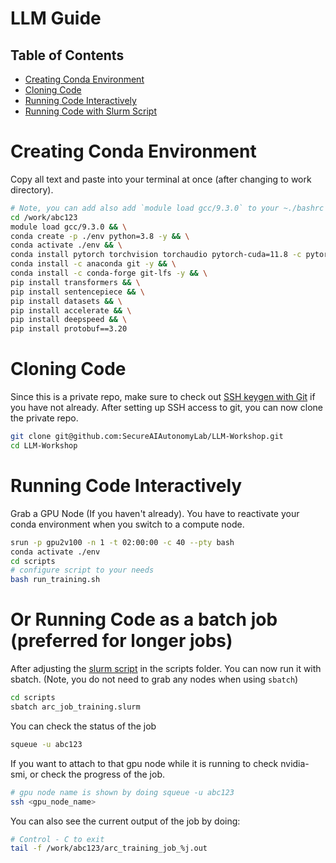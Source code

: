 # LLM Guide

## Table of Contents

- [Creating Conda Environment](#creating-conda-environment)
- [Cloning Code](#cloning-code)
- [Running Code Interactively](#running-code-interactively)
- [Running Code with Slurm Script](#or-running-code-as-a-batch-job-preferred-for-longer-jobs)


# Creating Conda Environment
Copy all text and paste into your terminal at once (after changing to work directory).
```bash
# Note, you can add also add `module load gcc/9.3.0` to your ~./bashrc
cd /work/abc123
module load gcc/9.3.0 && \
conda create -p ./env python=3.8 -y && \
conda activate ./env && \
conda install pytorch torchvision torchaudio pytorch-cuda=11.8 -c pytorch -c nvidia -y && \
conda install -c anaconda git -y && \
conda install -c conda-forge git-lfs -y && \
pip install transformers && \
pip install sentencepiece && \
pip install datasets && \
pip install accelerate && \
pip install deepspeed && \
pip install protobuf==3.20

```

# Cloning Code

Since this is a private repo, make sure to check out [SSH keygen with Git](./arc_gpu_node_guide.md#guide-to-setting-up-ssh-keys-for-github-authentication-on-hpc-environment-needed-for-private-repos) if you have not already. After setting up SSH access to git, you can now clone the private repo.

```bash
git clone git@github.com:SecureAIAutonomyLab/LLM-Workshop.git
cd LLM-Workshop
```


# Running Code Interactively

Grab a GPU Node (If you haven't already). You have to reactivate your conda environment when you switch to a compute node.
```bash
srun -p gpu2v100 -n 1 -t 02:00:00 -c 40 --pty bash
conda activate ./env
cd scripts
# configure script to your needs
bash run_training.sh
```

# Or Running Code as a batch job (preferred for longer jobs)

After adjusting the [slurm script](./scripts/arc_job_training.slurm) in the scripts folder. You can now run it with sbatch. (Note, you do not need to grab any nodes when using `sbatch`)
```bash
cd scripts
sbatch arc_job_training.slurm
```

You can check the status of the job
```bash
squeue -u abc123
```

If you want to attach to that gpu node while it is running to check nvidia-smi, or check the progress of the job.
```bash
# gpu node name is shown by doing squeue -u abc123
ssh <gpu_node_name>
```

You can also see the current output of the job by doing:
```bash
# Control - C to exit
tail -f /work/abc123/arc_training_job_%j.out
```
